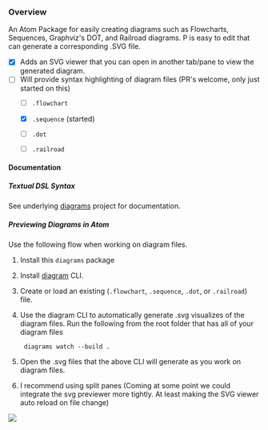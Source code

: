 ### Overview
An Atom Package for easily creating diagrams such as Flowcharts, Sequences, Graphviz's DOT, and Railroad diagrams. P
is easy to edit that can generate a corresponding .SVG file.
 - [x] Adds an SVG viewer that you can open in another tab/pane to view the generated diagram.
 - [ ] Will provide syntax highlighting of diagram files (PR's welcome, only just started on this)
   - [ ] `.flowchart`
   - [x] `.sequence` (started)
   - [ ] `.dot`
   - [ ] `.railroad`


#### Documentation

##### Textual DSL Syntax
See underlying [diagrams](https://github.com/francoislaberge/diagrams) project for documentation.

##### Previewing Diagrams in Atom
Use the following flow when working on diagram files.

 1. Install this `diagrams` package
 2. Install [diagram](http://npmjs.org/diagrams) CLI.
 3. Create or load an existing (`.flowchart`, `.sequence`, `.dot`, or `.railroad`) file.
 4. Use the diagram CLI to automatically generate .svg visualizes of the diagram files.
    Run the following from the root folder that has all of your diagram files

         diagrams watch --build .

 5. Open the .svg files that the above CLI will generate as you work on diagram files.
 6. I recommend using split panes (Coming at some point we could integrate the svg previewer more tightly.
    At least making the SVG viewer auto reload on file change)
    
<img src="http://francoislaberge.com/atom-diagrams/screenshot-atom.gif"/>
